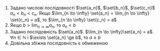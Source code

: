 1. Задано числові послідовності $\set{a_n}$, $\set{b_n}$, $\set{c_n}$
   $a_n < b_n < c_n$.
   Якщо $\lim_{n \to \infty} \set{a_n} = \lim_{n \to \infty} \set{c_n} = a$, то $\lim_{n \to \infty} \set{c_n} = a$
2. Якщо $b > \lim_{n \to \infty}{a_n}$, то $a_n < b$
3. Задано послідовність $\set{a_n}$. $\lim_{n \to \infty}\set{a_n} = a$. $\forall n \in \mathbb{N}$ і $\exists \set{a_n} \ge b$, то $a \ge b$ 
4. Довільна збіжна послідовність є обмеженою